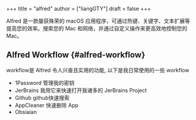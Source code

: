 +++
title = "alfred"
author = ["liangGTY"]
draft = false
+++

Alfred 是一款屡获殊荣的 macOS 应用程序，可通过热键、关键字、文本扩展等提高您的效率。搜索您的 Mac 和网络，并通过自定义操作来更高效地控制您的 Mac。


## Alfred Workflow {#alfred-workflow}

workflow是 Alfred 令人兴奋且实用的功能, 以下是我日常使用的一些 workflow

-   1Password[](<https://alfred.app/workflows/alfredapp/1password/>) 管理我的密钥
-   JerBrains [](<https://github.com/bchatard/alfred-jetbrains>) 我用它来快速打开我诸多的 JerBrains Project
-   Github [](<https://github.com/gharlan/alfred-github-workflow>) github快速搜索
-   AppCleaner [ ](<https://github.com/aiyodk/Alfred-Extensions/raw/master/AlfredApp_2.x/AppCleaner/AppCleaner.alfredworkflow>) 快速删除 App
-   Obsiaian [](<https://github.com/hauselin/obsidian-alfred>)
